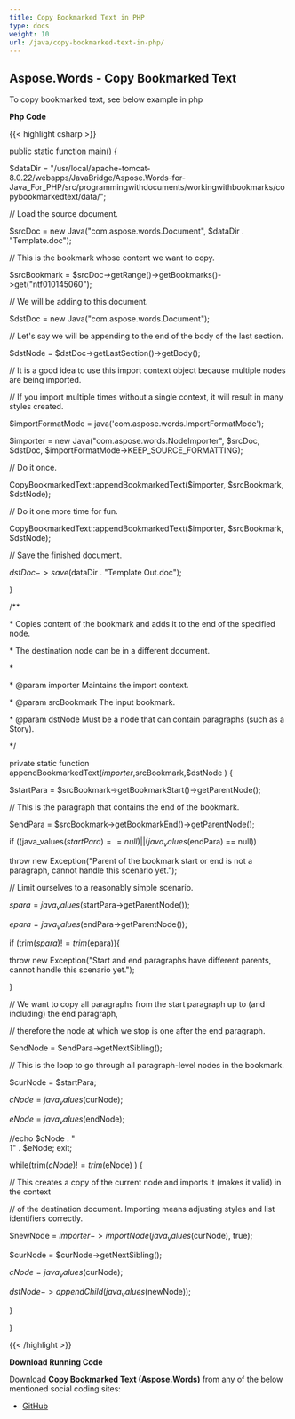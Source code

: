 ```yaml
---
title: Copy Bookmarked Text in PHP
type: docs
weight: 10
url: /java/copy-bookmarked-text-in-php/
---
```


## **Aspose.Words - Copy Bookmarked Text**
To copy bookmarked text, see below example in php

**Php Code**

{{< highlight csharp >}}

 public static function main() {

$dataDir = "/usr/local/apache-tomcat-8.0.22/webapps/JavaBridge/Aspose.Words-for-Java_For_PHP/src/programmingwithdocuments/workingwithbookmarks/copybookmarkedtext/data/";

// Load the source document.

$srcDoc = new Java("com.aspose.words.Document", $dataDir . "Template.doc");

// This is the bookmark whose content we want to copy.

$srcBookmark = $srcDoc->getRange()->getBookmarks()->get("ntf010145060");

// We will be adding to this document.

$dstDoc = new Java("com.aspose.words.Document");

// Let's say we will be appending to the end of the body of the last section.

$dstNode = $dstDoc->getLastSection()->getBody();

// It is a good idea to use this import context object because multiple nodes are being imported.

// If you import multiple times without a single context, it will result in many styles created.

$importFormatMode = java('com.aspose.words.ImportFormatMode');

$importer = new Java("com.aspose.words.NodeImporter", $srcDoc, $dstDoc, $importFormatMode->KEEP_SOURCE_FORMATTING);

// Do it once.

CopyBookmarkedText::appendBookmarkedText($importer, $srcBookmark, $dstNode);

// Do it one more time for fun.

CopyBookmarkedText::appendBookmarkedText($importer, $srcBookmark, $dstNode);

// Save the finished document.

$dstDoc->save($dataDir . "Template Out.doc");

}

/**

\* Copies content of the bookmark and adds it to the end of the specified node.

\* The destination node can be in a different document.

\*

\* @param importer Maintains the import context.

\* @param srcBookmark The input bookmark.

\* @param dstNode Must be a node that can contain paragraphs (such as a Story).

*/

private static function appendBookmarkedText($importer,$srcBookmark,$dstNode ) {

$startPara = $srcBookmark->getBookmarkStart()->getParentNode();

// This is the paragraph that contains the end of the bookmark.

$endPara = $srcBookmark->getBookmarkEnd()->getParentNode();

if ((java_values($startPara) == null) || (java_values($endPara) == null))

throw new Exception("Parent of the bookmark start or end is not a paragraph, cannot handle this scenario yet.");

// Limit ourselves to a reasonably simple scenario.

$spara =  java_values($startPara->getParentNode());

$epara = java_values($endPara->getParentNode());

if (trim($spara) != trim($epara)){

throw new Exception("Start and end paragraphs have different parents, cannot handle this scenario yet.");

}

// We want to copy all paragraphs from the start paragraph up to (and including) the end paragraph,

// therefore the node at which we stop is one after the end paragraph.

$endNode = $endPara->getNextSibling();

// This is the loop to go through all paragraph-level nodes in the bookmark.

$curNode = $startPara;

$cNode = java_values($curNode);

$eNode = java_values($endNode);

//echo $cNode . "<BR>1" . $eNode; exit;

while(trim($cNode) != trim($eNode) ) {

// This creates a copy of the current node and imports it (makes it valid) in the context

// of the destination document. Importing means adjusting styles and list identifiers correctly.

$newNode = $importer->importNode(java_values($curNode), true);

$curNode = $curNode->getNextSibling();

$cNode = java_values($curNode);

$dstNode->appendChild(java_values($newNode));

}

}

{{< /highlight >}}

**Download Running Code**

Download **Copy Bookmarked Text (Aspose.Words)** from any of the below mentioned social coding sites:

- [GitHub](https://github.com/aspose-words/Aspose.Words-for-Java/blob/master/Plugins/Aspose_Words_Java_for_PHP/src/programmingwithdocuments/workingwithbookmarks/copybookmarkedtext/php/CopyBookmarkedText.php)
